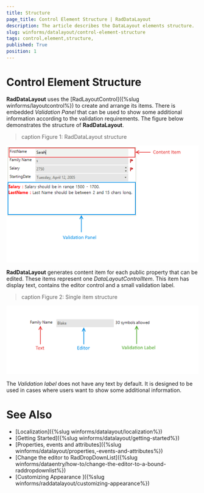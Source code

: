 ```yaml
---
title: Structure 
page_title: Control Element Structure | RadDataLayout
description: The article describes the DataLayout elements structure.
slug: winforms/datalayout/control-element-structure
tags: control,element,structure,
published: True
position: 1
---
```


# Control Element Structure 

__RadDataLayout__ uses the [RadLayoutControl]({%slug winforms/layoutcontrol%}) to create and arrange its items. There is embedded *Validation Panel* that can be used to show some additional information according to the validation requirements. The figure below demonstrates the structure of __RadDataLayout__.

>caption Figure 1: RadDataLayout structure

![datalayout-structure 001](images/datalayout-structure001.png)

__RadDataLayout__ generates content item for each public property that can be edited. These items represent one 
*DataLayoutControlItem*. This item has display text, contains the editor control and a small validation label.

>caption Figure 2: Single item structure

![datalayout-structure 002](images/datalayout-structure002.png)

The *Validation label* does not have any text by default. It is designed to be used in cases where users want to show some additional information. 

# See Also

 * [Localization]({%slug winforms/datalayout/localization%})
 * [Getting Started]({%slug winforms/datalayout/getting-started%})
 * [Properties, events and attributes]({%slug winforms/datalayout/properties,-events-and-attributes%})
 * [Change the editor to RadDropDownList]({%slug  winforms/dataentry/how-to/change-the-editor-to-a-bound-raddropdownlist%})
 * [Customizing Appearance ]({%slug winforms/raddatalayout/customizing-appearance%})
